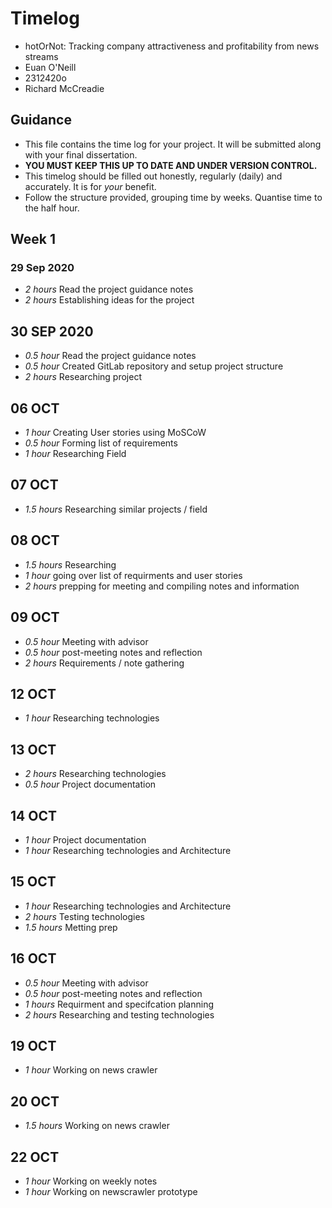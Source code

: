 # Timelog

* hotOrNot: Tracking company attractiveness and profitability from news streams 
* Euan O'Neill
* 2312420o
* Richard McCreadie 

## Guidance

* This file contains the time log for your project. It will be submitted along with your final dissertation.
* **YOU MUST KEEP THIS UP TO DATE AND UNDER VERSION CONTROL.**
* This timelog should be filled out honestly, regularly (daily) and accurately. It is for *your* benefit.
* Follow the structure provided, grouping time by weeks.  Quantise time to the half hour.

## Week 1

### 29 Sep 2020

* *2 hours* Read the project guidance notes
* *2 hours* Establishing ideas for the project

## 30 SEP 2020

* *0.5 hour* Read the project guidance notes
* *0.5 hour* Created GitLab repository and setup project structure
* *2 hours* Researching project

## 06 OCT 

* *1 hour* Creating User stories using MoSCoW
* *0.5 hour* Forming list of requirements
* *1 hour* Researching Field

## 07 OCT

* *1.5 hours* Researching similar projects / field

## 08 OCT

* *1.5 hours* Researching
* *1 hour* going over list of requirments and user stories
* *2 hours* prepping for meeting and compiling notes and information

## 09 OCT

* *0.5 hour* Meeting with advisor
* *0.5 hour* post-meeting notes and reflection
* *2 hours* Requirements / note gathering   

## 12 OCT

* *1 hour* Researching technologies

## 13 OCT

* *2 hours* Researching technologies
* *0.5 hour* Project documentation

## 14 OCT

* *1 hour* Project documentation
* *1 hour* Researching technologies and Architecture

## 15 OCT

* *1 hour* Researching technologies and Architecture
* *2 hours* Testing technologies
* *1.5 hours* Metting prep

## 16 OCT

* *0.5 hour* Meeting with advisor
* *0.5 hour* post-meeting notes and reflection
* *1 hours* Requirment and specifcation planning
* *2 hours* Researching and testing technologies

## 19 OCT

* *1 hour* Working on news crawler

## 20 OCT 

* *1.5 hours* Working on news crawler

## 22 OCT

* *1 hour* Working on weekly notes
* *1 hour* Working on newscrawler prototype